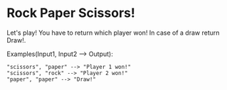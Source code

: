 # Rock Paper Scissors!

Let's play! You have to return which player won! In case of a draw return Draw!.

Examples(Input1, Input2 --> Output):

```
"scissors", "paper" --> "Player 1 won!"
"scissors", "rock" --> "Player 2 won!"
"paper", "paper" --> "Draw!"
```

